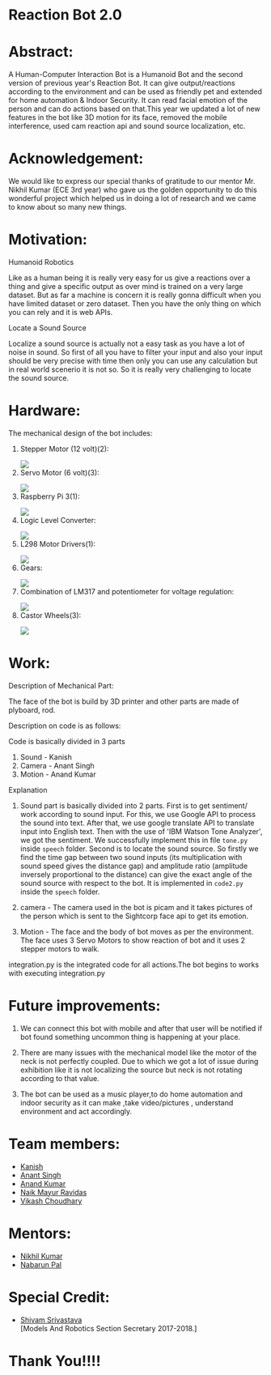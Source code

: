 # Reaction Bot 2.0

 # Abstract:

A Human-Computer Interaction Bot is a Humanoid Bot and the second version of previous year's Reaction Bot. It can give output/reactions according to the environment and can be used as friendly pet and extended for home automation & Indoor Security.  It can read facial emotion of the person and can do actions based on that.This year we updated a lot of new features in the bot like 3D motion for its face, removed the mobile interference, used cam reaction api and sound source localization, etc.

# Acknowledgement:

We would like to express our special thanks of gratitude to our mentor Mr. Nikhil Kumar (ECE 3rd year) who gave us the golden opportunity to do this wonderful project  which helped us in doing a lot of research and we came to know about so many new things.

# Motivation:

Humanoid Robotics

Like as a human being it is really very easy for us give a reactions over a thing and give a specific output as over mind is trained on a very large dataset. But as far a machine is concern it is really gonna difficult when you have limited dataset or zero dataset. Then you have the only thing on which you can rely and it is web APIs.

Locate a Sound Source

Localize a sound source is actually not a easy task as you have a lot of noise in sound. So first of all you have to filter your input and also your input should be very precise with time then only you can use any calculation but in real world scenerio it is not so. So it is really very challenging to locate the sound source.

# Hardware:

The mechanical design of the bot includes:

1)	Stepper  Motor (12 volt)(2):</p><div><img src="https://raw.githubusercontent.com/marsiitr/Chess-Playing-Bot/master/images/Page-3-Image-2.jpg"></div></li>
2)	Servo Motor (6 volt)(3):</p><div><img src="https://raw.githubusercontent.com/marsiitr/Chess-Playing-Bot/master/images/Page-4-Image-3.jpg"></div></li>
3)	Raspberry Pi 3(1):</p><div><img src="https://www.raspberrypi.org/app/themes/mind-control/images/home-products-cta__image.png"></div></li>
4)	Logic Level Converter:</p><div><img src="https://cdn.sparkfun.com//assets/parts/8/5/2/2/12009-07.jpg"></div></li>
5)	L298 Motor Drivers(1):</p><div><img src="https://raw.githubusercontent.com/marsiitr/Chess-Playing-Bot/master/images/Page-5-Image-6.jpg"></div></li>
6)	Gears:</p><div><img src="https://raw.githubusercontent.com/marsiitr/Chess-Playing-Bot/master/images/Page-5-Image-7.jpg"></div></li>
7)	Combination of LM317 and potentiometer  for voltage regulation:</p><div><img src="https://raw.githubusercontent.com/marsiitr/Chess-Playing-Bot/master/images/Page-6-Image-8.jpg"></div></li>
 8) Castor Wheels(3):</p><div><img src="https://raw.githubusercontent.com/marsiitr/Chess-Playing-Bot/master/images/Page-6-Image-9.jpg"></div></li>


# Work:

Description of Mechanical Part:

The face of the bot is build by 3D printer and other parts are made of plyboard, rod.

Description on code is as follows:

Code is basically divided in 3 parts

1. Sound - Kanish
2. Camera - Anant Singh
3. Motion - Anand Kumar

Explanation

1. Sound part is basically divided into 2 parts. First is to get sentiment/ work according to sound input. For this, we use Google API to process the sound into text. After that, we use google translate API to translate input into English text. Then with the use of 'IBM Watson Tone Analyzer', we got the sentiment. We successfully implement this in file `tone.py` inside `speech` folder. Second is to locate the sound source. So firstly we find the time gap between two sound inputs (its multiplication with sound speed gives the distance gap) and amplitude ratio (amplitude inversely proportional to the distance) can give the exact angle of the sound source with respect to the bot. It is implemented in `code2.py` inside the `speech` folder.

2. camera - The camera used in the bot is picam and it takes pictures of the person which is sent to the Sightcorp face api to get its emotion.

3. Motion - The face and the body of bot moves as per the environment. The face uses 3 Servo Motors to show reaction of bot and it uses 2 stepper motors to walk.

integration.py is the integrated code for all actions.The bot begins to works with executing integration.py

# Future improvements:

1. We can connect this bot with mobile and after that user will be notified if bot found something uncommon thing is happening at your place.

2. There are many issues with the mechanical model like the motor of the neck is not perfectly coupled. Due to which we got a lot of issue during exhibition like it is not localizing the source but neck is not rotating according to that value.

3. The bot can be used as a music player,to do home automation and indoor security as it can make ,take video/pictures , understand environment and act accordingly.

# Team members:

<ul>
<li ><a href="https://github.com/k4ni5h">Kanish</a></li>
<li><a href="https://github.com/anantiitrk">Anant Singh</a></li>
<li><a href="https://github.com/rjanand1816">Anand Kumar</a></li>
<li><a href="https://facebook.com/mayur.naik.58511">Naik Mayur Ravidas</a></li>
<li><a href="https://facebook.com/vikashkumar.meel">Vikash Choudhary</a></li>
</ul>

# Mentors:

<ul>
<li><a href="https://github.com/nikhil1198">Nikhil Kumar</a></li>
<li><a href="https://github.com/palnabarun">Nabarun Pal</a></li>
</ul>

# Special Credit:

<ul>
<li><a href="https://www.facebook.com/Shivamsrivastava1912">Shivam Srivastava</a></li>
[Models And Robotics Section Secretary 2017-2018.]
</ul>

# Thank You!!!!
